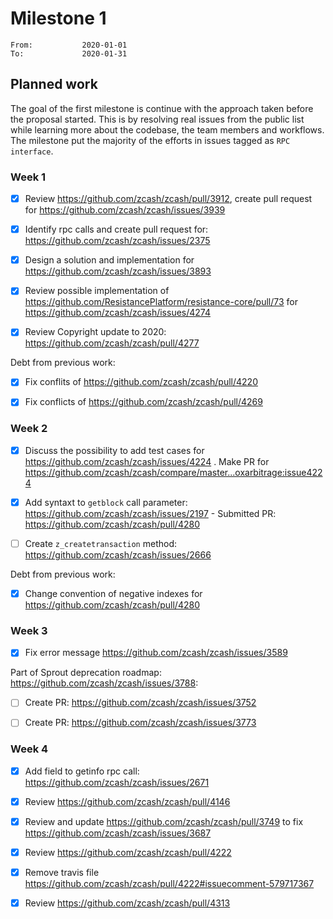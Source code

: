# Milestone 1

```
From:           2020-01-01
To:             2020-01-31
```

## Planned work

The goal of the first milestone is continue with the approach taken before the proposal started. This is by resolving real issues from the public list while learning more about the codebase, the team members and workflows. The milestone put the majority of the efforts in issues tagged as `RPC interface`.

### Week 1

- [x] Review https://github.com/zcash/zcash/pull/3912, create pull request for https://github.com/zcash/zcash/issues/3939 

- [x] Identify rpc calls and create pull request for: https://github.com/zcash/zcash/issues/2375

- [x] Design a solution and implementation for https://github.com/zcash/zcash/issues/3893

- [x] Review possible implementation of https://github.com/ResistancePlatform/resistance-core/pull/73 for https://github.com/zcash/zcash/issues/4274 

- [x] Review Copyright update to 2020: https://github.com/zcash/zcash/pull/4277

Debt from previous work:

- [x] Fix conflits of https://github.com/zcash/zcash/pull/4220

- [x] Fix conflicts of https://github.com/zcash/zcash/pull/4269
 
### Week 2

- [x] Discuss the possibility to add test cases for https://github.com/zcash/zcash/issues/4224 . Make PR for https://github.com/zcash/zcash/compare/master...oxarbitrage:issue4224

- [x] Add syntaxt to `getblock` call parameter: https://github.com/zcash/zcash/issues/2197 - Submitted PR: https://github.com/zcash/zcash/pull/4280

- [ ] Create `z_createtransaction` method: https://github.com/zcash/zcash/issues/2666

Debt from previous work:

- [x] Change convention of negative indexes for https://github.com/zcash/zcash/pull/4280

### Week 3

- [x] Fix error message https://github.com/zcash/zcash/issues/3589

Part of Sprout deprecation roadmap: https://github.com/zcash/zcash/issues/3788:

- [ ] Create PR: https://github.com/zcash/zcash/issues/3752

- [ ] Create PR:  https://github.com/zcash/zcash/issues/3773

### Week 4

- [x] Add field to getinfo rpc call: https://github.com/zcash/zcash/issues/2671

- [x] Review https://github.com/zcash/zcash/pull/4146

- [x] Review and update https://github.com/zcash/zcash/pull/3749 to fix https://github.com/zcash/zcash/issues/3687

- [x] Review https://github.com/zcash/zcash/pull/4222

- [x] Remove travis file https://github.com/zcash/zcash/pull/4222#issuecomment-579717367

- [x] Review https://github.com/zcash/zcash/pull/4313
